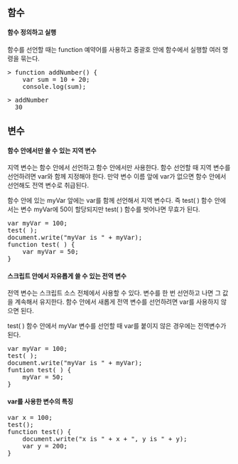 ## 함수
#### 함수 정의하고 실행
함수를 선언할 때는 function 예약어를 사용하고 중괄호 안에 함수에서 실행할 여러 명령을 묶는다.
<pre>
> function addNumber() {
 	var sum = 10 + 20;
    console.log(sum);
</pre>
<pre>
> addNumber
  30
</pre>

## 변수
#### 함수 안에서만 쓸 수 있는 지역 변수
지역 변수는 함수 안에서 선언하고 함수 안에서만 사용한다. 함수 선언할 때 지역 변수를 선언하려면 var와 함께 지정해야 한다. 만약 변수 이름 앞에 var가 없으면 함수 안에서 선언해도 전역 변수로 취급된다.


함수 안에 있는 myVar 앞에는 var를 함께 선언해서 지역 변수다. 즉 test( ) 함수 안에서는 변수 myVar에 50이 할당되지만 test( ) 함수를 벗어나면 무효가 된다.
<pre>
var myVar = 100;
test( );
document.write("myVar is " + myVar);
function test( ) {
	var myVar = 50;
}
</pre>

#### 스크립트 안에서 자유롭게 쓸 수 있는 전역 변수
전역 변수는 스크립트 소스 전체에서 사용할 수 있다. 변수를 한 번 선언하고 나면 그 값을 계속해서 유지한다. 함수 안에서 새롭게 전역 변수를 선언하려면 var를 사용하지 않으면 된다.


test( ) 함수 안에서 myVar 변수를 선언할 때 var를 붙이지 않은 경우에는 전역변수가 된다.
<pre>
var myVar = 100;
test( );
document.write("myVar is " + myVar);
funtion test( ) {
	myVar = 50;
}
</pre>

#### var를 사용한 변수의 특징

<pre>
var x = 100;
test();
function test() {
	document.write("x is " + x + ", y is " + y);
    var y = 200;
}
</pre>
